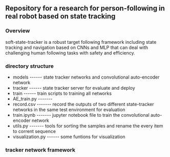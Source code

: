 ## Repository for a research for person-following in real robot based on state tracking

### Overview

soft-state-tracker is a robust target following framework including state tracking and navigation based on CNNs and MLP that can deal with challenging human following tasks with 
safety and efficiency.

### directory structure

* models  ------ state tracker networks and convolutional auto-encoder network
* tracker ------ state tracker server for evaluate and deploy 
* train   ------ train scripts to training all networks
* AE_train.py ------- 
* record.csv  ------- record the outputs of two different state-tracker networks in the same test environment for evaluation
* train.ipynb ------- jupyter notebook file to train the convolutional auto-encoder network
* utils.py    ------- tools for sorting the samples and rename the every item to corrent sequence
* visualization.py ------ some funtions for visualization

### tracker network framework



